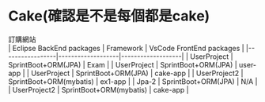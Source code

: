 # Cake(確認是不是每個都是cake)
訂購網站  
| Eclipse BackEnd packages        | Framework        | VsCode FrontEnd packages           |
|-----------------|-------------------|-------------------|
| UserProject | SprintBoot+ORM(JPA) | Exam  |
| UserProject | SprintBoot+ORM(JPA) | user-app    |
| UserProject | SprintBoot+ORM(JPA) | cake-app    |
| UserProject2 | SprintBoot+ORM(mybatis) | ex1-app  |
| Jpa-2 | SprintBoot+ORM(JPA)      | N/A               |
| UserProject2 | SprintBoot+ORM(mybatis) | cake-app  |


